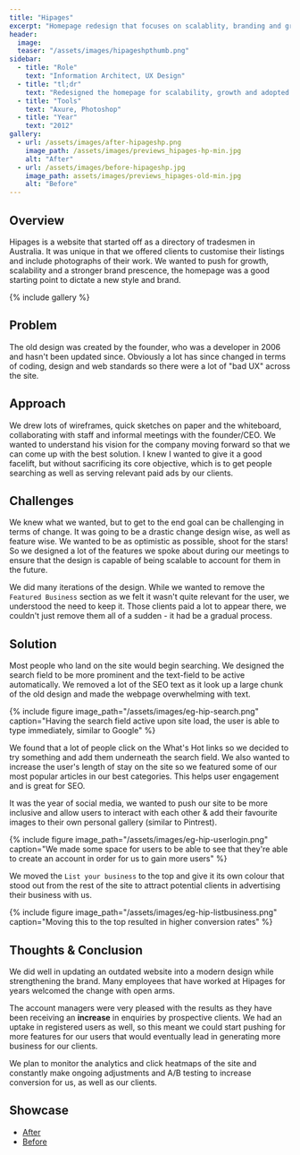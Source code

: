 ```yaml
---
title: "Hipages"
excerpt: "Homepage redesign that focuses on scalablity, branding and growth"
header:
  image:
  teaser: "/assets/images/hipageshpthumb.png"
sidebar:
  - title: "Role"
    text: "Information Architect, UX Design"
  - title: "tl;dr"
    text: "Redesigned the homepage for scalability, growth and adopted UX best-practices. In doing so, we strengthend the brand while increasing revenue from an uptake in client enquiries."
  - title: "Tools"
    text: "Axure, Photoshop"
  - title: "Year"
    text: "2012"
gallery:
  - url: /assets/images/after-hipageshp.png
    image_path: /assets/images/previews_hipages-hp-min.jpg
    alt: "After"
  - url: /assets/images/before-hipageshp.jpg
    image_path: assets/images/previews_hipages-old-min.jpg
    alt: "Before"
---
```


## Overview
Hipages is a website that started off as a directory of tradesmen in Australia. It was unique in that we offered clients to customise their listings and include photographs of their work. We wanted to push for growth, scalability and a stronger brand prescence, the homepage was a good starting point to dictate a new style and brand.

{% include gallery %}

## Problem
The old design was created by the founder, who was a developer in 2006 and hasn't been updated since. Obviously a lot has since changed in terms of coding, design and web standards so there were a lot of "bad UX" across the site.

## Approach
We drew lots of wireframes, quick sketches on paper and the whiteboard, collaborating with staff and informal meetings with the founder/CEO. We wanted to understand his vision for the company moving forward so that we can come up with the best solution. I knew I wanted to give it a good facelift, but without sacrificing its core objective, which is to get people searching as well as serving relevant paid ads by our clients.

## Challenges
We knew what we wanted, but to get to the end goal can be challenging in terms of change. It was going to be a drastic change design wise, as well as feature wise. We wanted to be as optimistic as possible, shoot for the stars! So we designed a lot of the features we spoke about during our meetings to ensure that the design is capable of being scalable to account for them in the future.

We did many iterations of the design. While we wanted to remove the `Featured Business` section as we felt it wasn't quite relevant for the user, we understood the need to keep it. Those clients paid a lot to appear there, we couldn't just remove them all of a sudden - it had be a gradual process. 

## Solution
Most people who land on the site would begin searching. We designed the search field to be more prominent and the text-field to be active automatically. We removed a lot of the SEO text as it look up a large chunk of the old design and made the webpage overwhelming with text.

{% include figure image_path="/assets/images/eg-hip-search.png" caption="Having the search field active upon site load, the user is able to type immediately, similar to Google" %}

We found that a lot of people click on the What's Hot links so we decided to try something and add them underneath the search field. We also wanted to increase the user's length of stay on the site so we featured some of our most popular articles in our best categories. This helps user engagement and is great for SEO.

It was the year of social media, we wanted to push our site to be more inclusive and allow users to interact with each other & add their favourite images to their own personal gallery (similar to Pintrest).

{% include figure image_path="/assets/images/eg-hip-userlogin.png" caption="We made some space for users to be able to see that they're able to create an account in order for us to gain more users" %}

We moved the `List your business` to the top and give it its own colour that stood out from the rest of the site to attract potential clients in advertising their business with us.

{% include figure image_path="/assets/images/eg-hip-listbusiness.png" caption="Moving this to the top resulted in higher conversion rates" %}

## Thoughts & Conclusion
We did well in updating an outdated website into a modern design while strengthening the brand. Many employees that have worked at Hipages for years welcomed the change with open arms.

The account managers were very pleased with the results as they have been receiving an **increase** in enquiries by prospective clients. We had an uptake in registered users as well, so this meant we could start pushing for more features for our users that would eventually lead in generating more business for our clients.

We plan to monitor the analytics and click heatmaps of the site and constantly make ongoing adjustments and A/B testing to increase conversion for us, as well as our clients.

## Showcase
<ul>
  <li><a href="http://bit.ly/2lZxraz" target="_blank">After</a></li>
  <li><a href="http://bit.ly/2lJjSMg" target="_blank">Before</a></li>
</ul>
